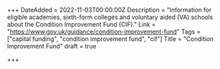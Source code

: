 +++
DateAdded = 2022-11-03T00:00:00Z
Description = "Information for eligible academies, sixth-form colleges and voluntary aided (VA) schools about the Condition Improvement Fund (CIF)."
Link = "https://www.gov.uk/guidance/condition-improvement-fund"
Tags = ["capital funding", "condition improvement fund", "cif"]
Title = "Condition Improvement Fund"
draft = true

+++
